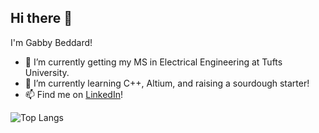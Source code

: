 ## Hi there 👋
I'm Gabby Beddard!

- 🔭 I’m currently getting my MS in Electrical Engineering at Tufts University.
- 🌱 I’m currently learning C++, Altium, and raising a sourdough starter!
- 📫 Find me on [LinkedIn](https://www.linkedin.com/in/gabrielle-beddard/)!

![Top Langs](https://github-readme-stats.vercel.app/api/top-langs/?username=gmbeddard)
